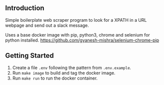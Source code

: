 ## Introduction

Simple boilerplate web scraper program to look for a XPATH in a URL webpage and send out a slack message.

Uses a base docker image with pip, python3, chrome and selenium for python installed. 
https://github.com/gyanesh-mishra/selenium-chrome-pip

## Getting Started

1. Create a file `.env` following the pattern from `.env.example`.
2. Run `make image` to build and tag the docker image.
3. Run `make run` to run the docker container.
